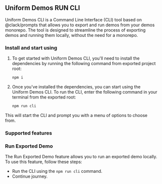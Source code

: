 ## Uniform Demos RUN CLI

Uniform Demos CLI is a Command Line Interface (CLI) tool based on @clack/prompts
that allows you to export and run demos from your demos monorepo. The tool is designed to streamline the process of exporting demos and running them locally, without the need for a monorepo.

### Install and start using

1. To get started with Uniform Demos CLI, you'll need to install the dependencies by running the following command from exported project root:

   ```bash
   npm i
   ```

2. Once you've installed the dependencies, you can start using the Uniform Demos CLI. To run the CLI, enter the following command in your terminal from the exported root:

   ```bash
   npm run cli
   ```

This will start the CLI and prompt you with a menu of options to choose from.

### Supported features

### Run Exported Demo

The Run Exported Demo feature allows you to run an exported demo locally. To use this feature, follow these steps:

- Run the CLI using the `npm run cli` command.
- Continue journey.
